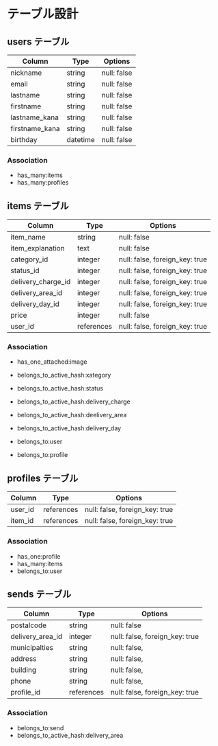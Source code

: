 # テーブル設計

## users テーブル

| Column         | Type     | Options     |
| -------------- | -------- | ----------- |
| nickname       | string   | null: false |
| email          | string   | null: false |
| lastname       | string   | null: false |
| firstname      | string   | null: false |
| lastname_kana  | string   | null: false |
| firstname_kana | string   | null: false |
| birthday       | datetime | null: false |

### Association

- has_many:items
- has_many:profiles

## items テーブル

| Column             | Type       | Options                        |
| ------------------ | ---------- | ------------------------------ |
| item_name          | string     | null: false                    |
| item_explanation   | text       | null: false                    |
| category_id        | integer    | null: false, foreign_key: true |
| status_id          | integer    | null: false, foreign_key: true |
| delivery_charge_id | integer    | null: false, foreign_key: true |
| delivery_area_id   | integer    | null: false, foreign_key: true |
| delivery_day_id    | integer    | null: false, foreign_key: true |
| price              | integer    | null: false                    |
| user_id            | references | null: false, foreign_key: true |

### Association
- has_one_attached:image

- belongs_to_active_hash:xategory
- belongs_to_active_hash:status
- belongs_to_active_hash:delivery_charge
- belongs_to_active_hash:deelivery_area
- belongs_to_active_hash:delivery_day

- belongs_to:user
- belongs_to:profile

## profiles テーブル

| Column   | Type       | Options                        |
| -------- | ---------- | ------------------------------ |
| user_id  | references | null: false, foreign_key: true |
| item_id  | references | null: false, foreign_key: true |

### Association

- has_one:profile
- has_many:items
- belongs_to:user

## sends テーブル

| Column           | Type       | Options                        |
| ---------------- | ---------- | ------------------------------ |
| postalcode       | string     | null: false                    |
| delivery_area_id | integer    | null: false, foreign_key: true |
| municipalties    | string     | null: false,                   |
| address          | string     | null: false,                   |
| building         | string     | null: false,                   |
| phone            | string     | null: false,                   |
| profile_id       | references | null: false, foreign_key: true |

### Association

- belongs_to:send
- belongs_to_active_hash:delivery_area